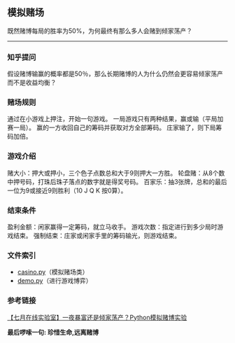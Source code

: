 ## 模拟赌场

既然赌博每局的胜率为50%，为何最终有那么多人会赌到倾家荡产？

----------
### 知乎提问
假设赌博输赢的概率都是50％，那么长期赌博的人为什么仍然会更容易倾家荡产而不是收益均衡？

### 赌场规则
通过在小游戏上押注，开始一句游戏。
一局游戏只有两种结果，赢或输（平局加赛一局）。
赢的一方收回自己的筹码并获取对方全部筹码。
庄家输了，则下局筹码加倍。

### 游戏介绍
赌大小：押大或押小，三个色子点数总和大于9则押大一方胜。
轮盘赌：从8个数中押号码，打珠后珠子落点的数字就是得奖号码。
百家乐：抽3张牌，总和的最后一位为9或接近9则胜利（10 J Q K 按0算）。

### 结束条件
盈利金额：闲家赢得一定筹码，就立马收手。
游戏次数：指定进行到多少局时游戏结束。
强制结束：庄家或闲家手里的筹码输光，则游戏结束。

### 文件索引

 - [casino.py][1]（模拟赌场类）
 - [demo.py][2]（进行游戏博弈）

### 参考链接
[【七月在线实验室】一夜暴富还是倾家荡产？Python模拟赌博实验][3]


**最后啰嗦一句: 珍惜生命,远离赌博**


  [1]: https://github.com/scriptgeeker/python-demo/blob/master/MockCasinos/casino.py
  [2]: https://github.com/scriptgeeker/python-demo/blob/master/MockCasinos/demo.py
  [3]: https://blog.csdn.net/T7SFOKzorD1JAYMSFk4/article/details/79989949